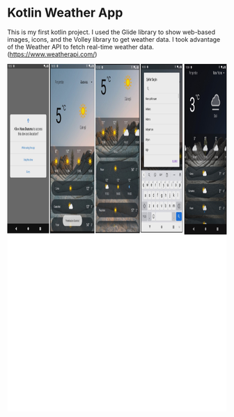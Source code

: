 # Kotlin Weather App

This is my first kotlin project. I used the Glide library to show web-based images, icons, and the Volley library to get weather data. I took advantage of the Weather API to fetch real-time weather data. (https://www.weatherapi.com/)


<img src="https://github.com/EnesAlgan76/Kotlin_WeatherApp/blob/main/images.png" height="800">

